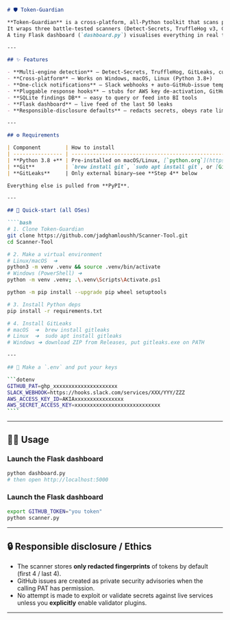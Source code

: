 `````markdown
# 🛡️ Token-Guardian

**Token-Guardian** is a cross-platform, all-Python toolkit that scans public (or local) code repositories and log streams for leaked secrets—API keys, OAuth tokens, database URIs, SSH keys—and raises an immediate alert.  
It wraps three battle-tested scanners (Detect-Secrets, TruffleHog v3, GitLeaks) plus your own regex/ML rules, then records every finding in SQLite and (optionally) files a GitHub issue or Slack notification.  
A tiny Flask dashboard (`dashboard.py`) visualises everything in real time.

---

## ✨ Features

- **Multi-engine detection** – Detect-Secrets, TruffleHog, GitLeaks, custom regexes
- **Cross-platform** – Works on Windows, macOS, Linux (Python 3.8+)
- **One-click notifications** – Slack webhooks + auto-GitHub-issue template
- **Pluggable response hooks** – stubs for AWS key de-activation, GitHub PAT rotation
- **SQLite findings DB** – easy to query or feed into BI tools
- **Flask dashboard** – live feed of the last 50 leaks
- **Responsible-disclosure defaults** – redacts secrets, obeys rate limits, no public shaming

---

## ⚙️ Requirements

| Component        | How to install                                                                               | Needed for                |
| ---------------- | -------------------------------------------------------------------------------------------- | ------------------------- |
| **Python 3.8 +** | Pre-installed on macOS/Linux, [`python.org`](https://www.python.org/) for Windows            | Everything                |
| **Git**          | `brew install git`, `sudo apt install git`, or [Git for Windows](https://gitforwindows.org/) | Cloning targets           |
| **GitLeaks**     | Only external binary—see **Step 4** below                                                    | One of the three scanners |

Everything else is pulled from **PyPI**.

---

## 🚀 Quick-start (all OSes)

````bash
# 1. Clone Token-Guardian
git clone https://github.com/jadghamloushh/Scanner-Tool.git
cd Scanner-Tool

# 2. Make a virtual environment
# Linux/macOS  ➜
python3 -m venv .venv && source .venv/bin/activate
# Windows (PowerShell) ➜
python -m venv .venv; .\.venv\Scripts\Activate.ps1

python -m pip install --upgrade pip wheel setuptools

# 3. Install Python deps
pip install -r requirements.txt

# 4. Install GitLeaks
# macOS  ➜  brew install gitleaks
# Linux  ➜  sudo apt install gitleaks
# Windows ➜ download ZIP from Releases, put gitleaks.exe on PATH

---

## 📝 Make a `.env` and put your keys

```dotenv
GITHUB_PAT=ghp_xxxxxxxxxxxxxxxxxxxxx
SLACK_WEBHOOK=https://hooks.slack.com/services/XXX/YYY/ZZZ
AWS_ACCESS_KEY_ID=AKIAxxxxxxxxxxxxxxxx
AWS_SECRET_ACCESS_KEY=xxxxxxxxxxxxxxxxxxxxxxxxxxxx
````
`````

---

## 🏃‍♂️ Usage

### Launch the Flask dashboard

```bash
python dashboard.py
# then open http://localhost:5000
```

### Launch the Flask dashboard

```bash
export GITHUB_TOKEN="you token"
python scanner.py
```

---

## 🔒 Responsible disclosure / Ethics

- The scanner stores **only redacted fingerprints** of tokens by default (first 4 / last 4).
- GitHub issues are created as private security advisories when the calling PAT has permission.
- No attempt is made to exploit or validate secrets against live services unless you **explicitly** enable validator plugins.

---

```

```
